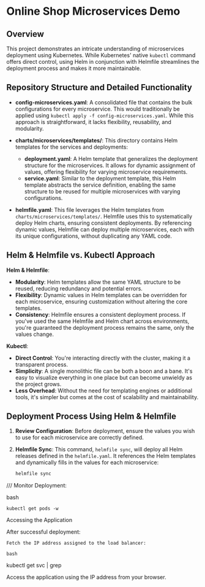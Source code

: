 # Online Shop Microservices Demo

## Overview

This project demonstrates an intricate understanding of microservices deployment using Kubernetes. While Kubernetes' native `kubectl` command offers direct control, using Helm in conjunction with Helmfile streamlines the deployment process and makes it more maintainable.

## Repository Structure and Detailed Functionality

- **config-microservices.yaml**: A consolidated file that contains the bulk configurations for every microservice. This would traditionally be applied using `kubectl apply -f config-microservices.yaml`. While this approach is straightforward, it lacks flexibility, reusability, and modularity.

- **charts/microservices/templates/**: This directory contains Helm templates for the services and deployments:
  - **deployment.yaml**: A Helm template that generalizes the deployment structure for the microservices. It allows for dynamic assignment of values, offering flexibility for varying microservice requirements.
  - **service.yaml**: Similar to the deployment template, this Helm template abstracts the service definition, enabling the same structure to be reused for multiple microservices with varying configurations.

- **helmfile.yaml**: This file leverages the Helm templates from `charts/microservices/templates/`. Helmfile uses this to systematically deploy Helm charts, ensuring consistent deployments. By referencing dynamic values, Helmfile can deploy multiple microservices, each with its unique configurations, without duplicating any YAML code. 

## Helm & Helmfile vs. Kubectl Approach

**Helm & Helmfile**:
- **Modularity**: Helm templates allow the same YAML structure to be reused, reducing redundancy and potential errors.
- **Flexibility**: Dynamic values in Helm templates can be overridden for each microservice, ensuring customization without altering the core templates.
- **Consistency**: Helmfile ensures a consistent deployment process. If you've used the same Helmfile and Helm chart across environments, you're guaranteed the deployment process remains the same, only the values change.

**Kubectl**:
- **Direct Control**: You're interacting directly with the cluster, making it a transparent process.
- **Simplicity**: A single monolithic file can be both a boon and a bane. It's easy to visualize everything in one place but can become unwieldy as the project grows.
- **Less Overhead**: Without the need for templating engines or additional tools, it's simpler but comes at the cost of scalability and maintainability.

## Deployment Process Using Helm & Helmfile

1. **Review Configuration**: Before deployment, ensure the values you wish to use for each microservice are correctly defined.
  
2. **Helmfile Sync**: This command, `helmfile sync`, will deploy all Helm releases defined in the `helmfile.yaml`. It references the Helm templates and dynamically fills in the values for each microservice:
   ```bash
   helmfile sync

/// Monitor Deployment:

bash

    kubectl get pods -w

Accessing the Application

After successful deployment:

    Fetch the IP address assigned to the load balancer:

    bash

kubectl get svc | grep <name-of-loadbalancer-service>

Access the application using the IP address from your browser.